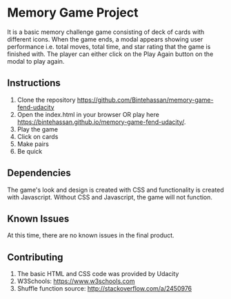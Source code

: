 # Memory Game Project
It is a basic memory challenge game consisting of deck of cards with different icons. When the game ends, a modal appears showing user performance i.e. total moves, total time, and star rating that the game is finished with. The player can either click on the Play Again button on the modal to play again.

## Instructions
1. Clone the repository https://github.com/Bintehassan/memory-game-fend-udacity
2. Open the index.html in your browser OR play here  https://bintehassan.github.io/memory-game-fend-udacity/.
3. Play the game
4. Click on cards
5. Make pairs
6. Be quick

## Dependencies
The game's look and design is created with CSS and functionality is created with Javascript. Without CSS and Javascript, the game will not function.

## Known Issues
At this time, there are no known issues in the final product.

## Contributing
1. The basic HTML and CSS code was provided by Udacity
2. W3Schools: https://www.w3schools.com
3. Shuffle function source: http://stackoverflow.com/a/2450976


